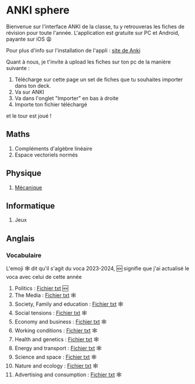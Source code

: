 # ANKI sphere

Bienvenue sur l'interface ANKI de la classe, tu y retrouveras les fiches de révision pour toute l'année. L'application est gratuite sur PC et Android, payante sur iOS 😩

Pour plus d'info sur l'installation de l'appli : [site de Anki](https://apps.ankiweb.net/)

Quant à nous, je t'invite à upload les fiches sur ton pc de la manière suivante : 
  1. Télécharge sur cette page un set de fiches que tu souhaites importer dans ton deck.
  2. Va sur ANKI
  3. Va dans l'onglet "Importer" en bas à droite
  4. Importe ton fichier téléchargé


et le tour est joué !


## Maths
  1. Compléments d'algèbre linéaire 
  2. Espace vectoriels normés


## Physique
  1. [Mécanique](/physique/anki/anki_meca.apkg)

     
## Informatique
  1. Jeux


## Anglais

### Vocabulaire
L'emoji 🕸️ dit qu'il s'agit du voca 2023-2024, 🆕 signifie que j'ai actualisé le voca avec celui de cette année
  1. Politics : [Fichier txt](/anglais/theme_1_politics.txt) 🆕
  2. The Media : [Fichier txt](/anglais/theme_2_the_media.txt) 🕸️
  3. Society, Family and education : [Fichier txt](/anglais/theme_3_society_family_and_education.txt) 🕸️
  4. Social tensions : [Fichier txt](/anglais/theme_4_social_tensions.txt) 🕸️
  5. Economy and business : [Fichier txt](/anglais/theme_5_economy_and_business.txt) 🕸️
  6. Working conditions : [Fichier txt](/anglais/theme_6_working_conditions.txt) 🕸️
  7. Health and genetics : [Fichier txt](/anglais/theme_7_health_and_genetics.txt) 🕸️
  8. Energy and transport : [Fichier txt](/anglais/theme_8_energy_and_transport.txt) 🕸️
  9. Science and space : [Fichier txt](/anglais/theme_9_science_and_space.txt) 🕸️
  10. Nature and ecology : [Fichier txt](/anglais/theme_10_nature_and_ecology.txt) 🕸️
  11. Advertising and consumption : [Fichier txt](/anglais/theme_11_advertising_and_consumption) 🕸️

